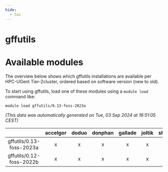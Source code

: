 ```yaml
---
hide:
  - toc
---
```


gffutils
========

# Available modules


The overview below shows which gffutils installations are available per HPC-UGent Tier-2cluster, ordered based on software version (new to old).

To start using gffutils, load one of these modules using a `module load` command like:

```shell
module load gffutils/0.13-foss-2023a
```

*(This data was automatically generated on Tue, 03 Sep 2024 at 16:51:05 CEST)*  

| |accelgor|doduo|donphan|gallade|joltik|shinx|skitty|
| :---: | :---: | :---: | :---: | :---: | :---: | :---: | :---: |
|gffutils/0.13-foss-2023a|x|x|x|x|x|x|x|
|gffutils/0.12-foss-2022b|x|x|x|x|x|-|x|
